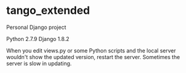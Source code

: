 # tango_extended
Personal Django project

Python 2.7.9
Django 1.8.2

When you edit views.py or some Python scripts and the local server wouldn't
show the updated version, restart the server. Sometimes the server is slow
in updating.
